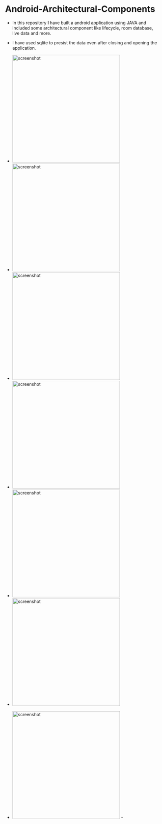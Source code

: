 # Android-Architectural-Components
 - In this repository I have built a android application using JAVA and included some architectural component like lifecycle, room database, live data and more.
 - I have used sqlite to presist the data even after closing and opening the application.


 - <img src="screenshots/1.png" width="350" alt="screenshot">
 - <img src="screenshots/2.png" width="350" alt="screenshot">
 - <img src="screenshots/3.png" width="350" alt="screenshot">
 - <img src="screenshots/4.png" width="350" alt="screenshot">
 - <img src="screenshots/5.png" width="350" alt="screenshot">
 - <img src="screenshots/6.png" width="350" alt="screenshot">
 - <img src="screenshots/7.png" width="350" alt="screenshot"> - 
